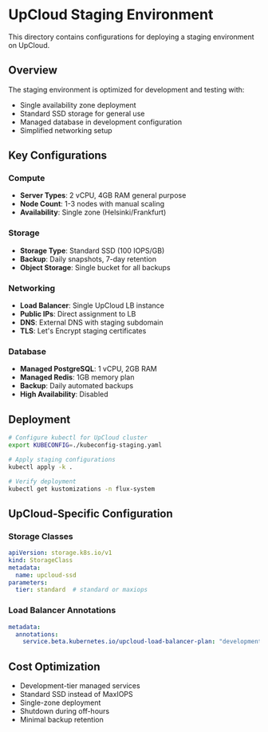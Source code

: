 # UpCloud Staging Environment

This directory contains configurations for deploying a staging environment on UpCloud.

## Overview

The staging environment is optimized for development and testing with:
- Single availability zone deployment
- Standard SSD storage for general use
- Managed database in development configuration
- Simplified networking setup

## Key Configurations

### Compute
- **Server Types**: 2 vCPU, 4GB RAM general purpose
- **Node Count**: 1-3 nodes with manual scaling
- **Availability**: Single zone (Helsinki/Frankfurt)

### Storage
- **Storage Type**: Standard SSD (100 IOPS/GB)
- **Backup**: Daily snapshots, 7-day retention
- **Object Storage**: Single bucket for all backups

### Networking
- **Load Balancer**: Single UpCloud LB instance
- **Public IPs**: Direct assignment to LB
- **DNS**: External DNS with staging subdomain
- **TLS**: Let's Encrypt staging certificates

### Database
- **Managed PostgreSQL**: 1 vCPU, 2GB RAM
- **Managed Redis**: 1GB memory plan
- **Backup**: Daily automated backups
- **High Availability**: Disabled

## Deployment

```bash
# Configure kubectl for UpCloud cluster
export KUBECONFIG=./kubeconfig-staging.yaml

# Apply staging configurations
kubectl apply -k .

# Verify deployment
kubectl get kustomizations -n flux-system
```

## UpCloud-Specific Configuration

### Storage Classes
```yaml
apiVersion: storage.k8s.io/v1
kind: StorageClass
metadata:
  name: upcloud-ssd
parameters:
  tier: standard  # standard or maxiops
```

### Load Balancer Annotations
```yaml
metadata:
  annotations:
    service.beta.kubernetes.io/upcloud-load-balancer-plan: "development"
```

## Cost Optimization

- Development-tier managed services
- Standard SSD instead of MaxIOPS
- Single-zone deployment
- Shutdown during off-hours
- Minimal backup retention